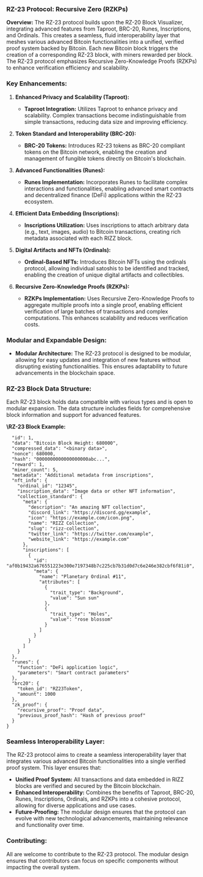 ### RZ-23 Protocol: Recursive Zero (RZKPs)

**Overview:**
The RZ-23 protocol builds upon the RZ-20 Block Visualizer, integrating advanced features from Taproot, BRC-20, Runes, Inscriptions, and Ordinals. This creates a seamless, fluid interoperability layer that meshes various advanced Bitcoin functionalities into a unified, verified proof system backed by Bitcoin. Each new Bitcoin block triggers the creation of a corresponding RZ-23 block, with miners rewarded per block. The RZ-23 protocol emphasizes Recursive Zero-Knowledge Proofs (RZKPs) to enhance verification efficiency and scalability.

### Key Enhancements:

1. **Enhanced Privacy and Scalability (Taproot):**
   - **Taproot Integration:** Utilizes Taproot to enhance privacy and scalability. Complex transactions become indistinguishable from simple transactions, reducing data size and improving efficiency.

2. **Token Standard and Interoperability (BRC-20):**
   - **BRC-20 Tokens:** Introduces RZ-23 tokens as BRC-20 compliant tokens on the Bitcoin network, enabling the creation and management of fungible tokens directly on Bitcoin's blockchain.

3. **Advanced Functionalities (Runes):**
   - **Runes Implementation:** Incorporates Runes to facilitate complex interactions and functionalities, enabling advanced smart contracts and decentralized finance (DeFi) applications within the RZ-23 ecosystem.

4. **Efficient Data Embedding (Inscriptions):**
   - **Inscriptions Utilization:** Uses inscriptions to attach arbitrary data (e.g., text, images, audio) to Bitcoin transactions, creating rich metadata associated with each RIZZ block.

5. **Digital Artifacts and NFTs (Ordinals):**
   - **Ordinal-Based NFTs:** Introduces Bitcoin NFTs using the ordinals protocol, allowing individual satoshis to be identified and tracked, enabling the creation of unique digital artifacts and collectibles.

6. **Recursive Zero-Knowledge Proofs (RZKPs):**
   - **RZKPs Implementation:** Uses Recursive Zero-Knowledge Proofs to aggregate multiple proofs into a single proof, enabling efficient verification of large batches of transactions and complex computations. This enhances scalability and reduces verification costs.

### Modular and Expandable Design:

- **Modular Architecture:** The RZ-23 protocol is designed to be modular, allowing for easy updates and integration of new features without disrupting existing functionalities. This ensures adaptability to future advancements in the blockchain space.

### RZ-23 Block Data Structure:

Each RZ-23 block holds data compatible with various types and is open to modular expansion. The data structure includes fields for comprehensive block information and support for advanced features.

**\RZ-23 Block Example:**

```{
  "id": 1,
  "data": "Bitcoin Block Height: 680000",
  "compressed_data": "<binary data>",
  "nonce": 680000,
  "hash": "0000000000000000000abc...",
  "reward": 1,
  "miner_count": 5,
  "metadata": "Additional metadata from inscriptions",
  "nft_info": {
    "ordinal_id": "12345",
    "inscription_data": "Image data or other NFT information",
    "collection_standard": {
      "meta": {
        "description": "An amazing NFT collection",
        "discord_link": "https://discord.gg/example",
        "icon": "https://example.com/icon.png",
        "name": "RIZZ Collection",
        "slug": "rizz-collection",
        "twitter_link": "https://twitter.com/example",
        "website_link": "https://example.com"
      },
      "inscriptions": [
        {
          "id": "af0b19432a676551223e300e7197348b7c225cb7b31d0d7c6e246e382cbf6f81i0",
          "meta": {
            "name": "Planetary Ordinal #11",
            "attributes": [
              {
                "trait_type": "Background",
                "value": "Sun sun"
              },
              {
                "trait_type": "Holes",
                "value": "rose blossom"
              }
            ]
          }
        }
      ]
    }
  },
  "runes": {
    "function": "DeFi application logic",
    "parameters": "Smart contract parameters"
  },
  "brc20": {
    "token_id": "RZ23Token",
    "amount": 1000
  },
  "zk_proof": {
    "recursive_proof": "Proof data",
    "previous_proof_hash": "Hash of previous proof"
  } 
}
```

### Seamless Interoperability Layer:

The RZ-23 protocol aims to create a seamless interoperability layer that integrates various advanced Bitcoin functionalities into a single verified proof system. This layer ensures that:

- **Unified Proof System:** All transactions and data embedded in RIZZ blocks are verified and secured by the Bitcoin blockchain.
- **Enhanced Interoperability:** Combines the benefits of Taproot, BRC-20, Runes, Inscriptions, Ordinals, and RZKPs into a cohesive protocol, allowing for diverse applications and use cases.
- **Future-Proofing:** The modular design ensures that the protocol can evolve with new technological advancements, maintaining relevance and functionality over time.

### Contributing:

All are welcome to contribute to the RZ-23 protocol. The modular design ensures that contributors can focus on specific components without impacting the overall system.